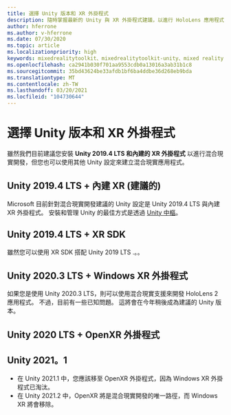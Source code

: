 ```yaml
---
title: 選擇 Unity 版本和 XR 外掛程式
description: 隨時掌握最新的 Unity 與 XR 外掛程式建議，以進行 HoloLens 應用程式開發。
author: hferrone
ms.author: v-hferrone
ms.date: 07/30/2020
ms.topic: article
ms.localizationpriority: high
keywords: mixedrealitytoolkit、mixedrealitytoolkit-unity、mixed reality 耳機、windows mixed reality 耳機、虛擬實境耳機、unity
ms.openlocfilehash: ca2941b030f701aa9553cdb0a13016a3ab31b1c8
ms.sourcegitcommit: 35bd43624be33afdb1bf6ba4ddbe36d268eb9bda
ms.translationtype: MT
ms.contentlocale: zh-TW
ms.lasthandoff: 03/20/2021
ms.locfileid: "104730644"
---
```

# <a name="choosing-a-unity-version-and-xr-plugin"></a>選擇 Unity 版本和 XR 外掛程式

雖然我們目前建議您安裝 **Unity 2019.4 LTS 和內建的 XR 外掛程式** 以進行混合現實開發，但您也可以使用其他 Unity 設定來建立混合現實應用程式。 

## <a name="unity-20194-lts--built-in-xr-recommended"></a>Unity 2019.4 LTS + 內建 XR (建議的)  

Microsoft 目前針對混合現實開發建議的 Unity 設定是 Unity 2019.4 LTS 與內建 XR 外掛程式。 安裝和管理 Unity 的最佳方式是透過 [Unity 中樞](https://unity3d.com/get-unity/download)。 

## <a name="unity-20194-lts--xr-sdk"></a>Unity 2019.4 LTS + XR SDK 

雖然您可以使用 XR SDK 搭配 Unity 2019 LTS .。。

## <a name="unity-20203-lts--windows-xr-plugin"></a>Unity 2020.3 LTS + Windows XR 外掛程式 

如果您是使用 Unity 2020.3 LTS，則可以使用混合現實支援來開發 HoloLens 2 應用程式。 不過，目前有一些已知問題。  這將會在今年稍後成為建議的 Unity 版本。 

<!-- ## Known issues  -->

## <a name="unity-2020-lts--openxr-plugin"></a>Unity 2020 LTS + OpenXR 外掛程式 

## <a name="unity-20211"></a>Unity 2021。1 

* 在 Unity 2021.1 中，您應該移至 OpenXR 外掛程式，因為 Windows XR 外掛程式已淘汰。 
* 在 Unity 2021.2 中，OpenXR 將是混合現實開發的唯一路徑，而 Windows XR 將會移除。 